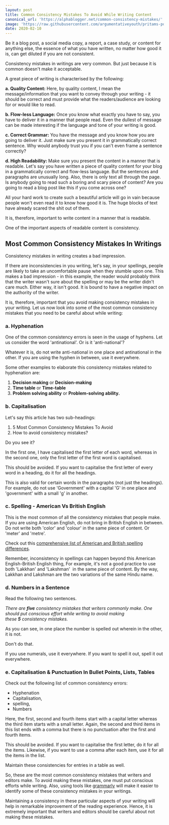 ```yaml
---
layout: post
title: Common Consistency Mistakes To Avoid While Writing Content
canonical_url: 'https://alphablogger.net/common-consistency-mistakes/'
image: 'https://raw.githubusercontent.com/argumentativeyouth/pritams-portfolio/master/assets/img/common-consistency-mistakes-alphablogger.jpg'
date: 2020-02-10
---
```

Be it a blog post, a social media copy, a report, a case study, or content for anything else, the essence of what you have written, no matter how good it is, can get diluted if you are not consistent.

Consistency mistakes in writings are very common. But just because it is common doesn't make it acceptable.

A great piece of writing is characterised by the following:

**a. Quality Content:** Here, by quality content, I mean the message/information that you want to convey through your writing - it should be correct and must provide what the readers/audience are looking for or would like to read.

**b. Flow-less Language:** Once you know what exactly you have to say, you have to deliver it in a manner that people read. Even the dullest of message can be made interesting if the language and tone of your writing is good.

**c. Correct Grammar:** You have the message and you know how you are going to deliver it. Just make sure you present it in grammatically correct sentence. Why would anybody trust you if you can't even frame a sentence correctly?

**d. High Readability:** Make sure you present the content in a manner that is readable. Let's say you have written a piece of quality content for your blog in a grammatically correct and flow-less language. But the sentences and paragraphs are unusually long. Also, there is only text all through the page. Is anybody going to read such a boring and scary piece of content? Are you going to read a blog post like this if you come across one?

All your hard work to create such a beautiful article will go in vain because people won't even read it to know how good it is. The huge blocks of text have already scared the shit out of them.

It is, therefore, important to write content in a manner that is readable.

One of the important aspects of readable content is consistency.

Most Common Consistency Mistakes In Writings
--------------------------------------------

Consistency mistakes in writing creates a bad impression.

If there are inconsistencies in you writing, let's say, in your spellings, people are likely to take an uncomfortable pause when they stumble upon one. This makes a bad impression - in this example, the reader would probably think that the writer wasn't sure about the spelling or may be the writer didn't care much. Either way, it isn't good. It is bound to have a negative impact on the authority of the writer.

It is, therefore, important that you avoid making consistency mistakes in your writing. Let us now look into some of the most common consistency mistakes that you need to be careful about while writing:

### a. Hyphenation

One of the common consistency errors is seen in the usage of hyphens. Let us consider the word 'antinational'. Or is it 'anti-national'?

Whatever it is, do not write anti-national in one place and antinational in the other. If you are using the hyphen in between, use it everywhere.

Some other examples to elaborate this consistency mistakes related to hyphenation are:

1.  **Decision making** or **Decision-making**
2.  **Time table** or **Time-table**
3.  **Problem solving ability** or **Problem-solving ability.**

### b. Capitalisation

Let's say this article has two sub-headings:

1.  5 Most Common Consistency Mistakes To Avoid
2.  How to avoid consistency mistakes?

Do you see it?

In the first one, I have capitalised the first letter of each word, whereas in the second one, only the first letter of the first word is capitalised.

This should be avoided. If you want to capitalise the first letter of every word in a heading, do it for all the headings.

This is also valid for certain words in the paragraphs (not just the headings). For example, do not use 'Government' with a capital 'G' in one place and 'government' with a small 'g' in another.

### c. Spelling - American Vs British English

This is the most common of all the consistency mistakes that people make. If you are using American English, do not bring in British English in between. Do not write both 'color' and 'colour' in the same piece of content. Or 'meter' and 'metre'.

Check out this [comprehensive list of American and British spelling differences](http://www.tysto.com/uk-us-spelling-list.html).

Remember, inconsistency in spellings can happen beyond this American English-British English thing, For example, it's not a good practice to use both 'Lakkhan' and 'Lakshman'  in the same piece of content. By the way, Lakkhan and Lakshman are the two variations of the same Hindu name.

### d. Numbers in a Sentence

Read the following two sentences.

*There are **five** consistency mistakes that writers commonly make. One should put conscious effort while writing to avoid making these **5** consistency mistakes.*

As you can see, in one place the number is spelled out wherein in the other, it is not.

Don't do that.

If you use numerals, use it everywhere. If you want to spell it out, spell it out everywhere.

### e. Capitalisation & Punctuation In Bullet Points, Lists, Tables

Check out the following list of common consistency errors:

-   Hyphenation
-   Capitalisation,
-   spelling,
-   Numbers

Here, the first, second and fourth items start with a capital letter whereas the third item starts with a small letter. Again, the second and third items in this list ends with a comma but there is no punctuation after the first and fourth items.

This should be avoided. If you want to capitalise the first letter, do it for all the items. Likewise, if you want to use a comma after each item, use it for all the items in the list.

Maintain these consistencies for entries in a table as well.

So, these are the most common consistency mistakes that writers and editors make. To avoid making these mistakes, one must put conscious efforts while writing. Also, using tools like [grammarly](https://www.grammarly.com/) will make it easier to identify some of these consistency mistakes in your writings.

Maintaining a consistency in these particular aspects of your writing will help in remarkable improvement of the reading experience. Hence, it is extremely important that writers and editors should be careful about not making these mistakes.
